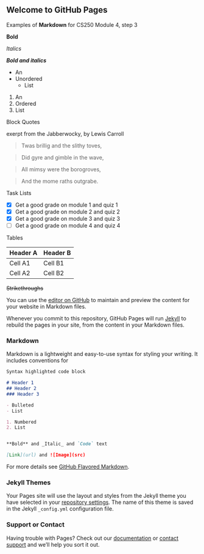 ## Welcome to GitHub Pages

Examples of **Markdown** for CS250 Module 4, step 3

**Bold**

*Italics*

_**Bold and italics**_

* An
* Unordered
  * List
  
1. An
1. Ordered
  1. List
  
Block Quotes

exerpt from the Jabberwocky, by Lewis Carroll

> Twas brillig and the slithy toves,

> Did gyre and gimble in the wave,

> All mimsy were the borogroves,

> And the mome raths outgrabe.


Task Lists
- [x] Get a good grade on module 1 and quiz 1
- [x] Get a good grade on module 2 and quiz 2
- [x] Get a good grade on module 3 and quiz 3
- [ ] Get a good grade on module 4 and quiz 4

Tables

Header A | Header B
-------- | --------
Cell A1 | Cell B1
Cell A2 | Cell B2

~~Strikethroughs~~


You can use the [editor on GitHub](https://github.com/Jabberwocky42/Jabberwocky42.github.io/edit/master/index.md) to maintain and preview the content for your website in Markdown files.

Whenever you commit to this repository, GitHub Pages will run [Jekyll](https://jekyllrb.com/) to rebuild the pages in your site, from the content in your Markdown files.

### Markdown

Markdown is a lightweight and easy-to-use syntax for styling your writing. It includes conventions for

```markdown
Syntax highlighted code block

# Header 1
## Header 2
### Header 3

- Bulleted
- List

1. Numbered
2. List


**Bold** and _Italic_ and `Code` text

[Link](url) and ![Image](src)
```

For more details see [GitHub Flavored Markdown](https://guides.github.com/features/mastering-markdown/).

### Jekyll Themes

Your Pages site will use the layout and styles from the Jekyll theme you have selected in your [repository settings](https://github.com/Jabberwocky42/Jabberwocky42.github.io/settings). The name of this theme is saved in the Jekyll `_config.yml` configuration file.

### Support or Contact

Having trouble with Pages? Check out our [documentation](https://help.github.com/categories/github-pages-basics/) or [contact support](https://github.com/contact) and we’ll help you sort it out.

